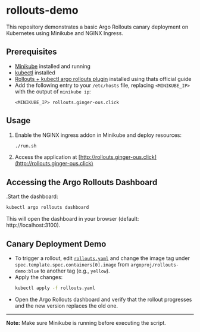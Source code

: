 # rollouts-demo

This repository demonstrates a basic Argo Rollouts canary deployment on Kubernetes using Minikube and NGINX Ingress.

## Prerequisites

- [Minikube](https://minikube.sigs.k8s.io/docs/) installed and running
- [kubectl](https://kubernetes.io/docs/tasks/tools/) installed
- [Rollouts + kubectl argo rollouts plugin](https://argo-rollouts.readthedocs.io/en/stable/installation/) installed using thats official guide
- Add the following entry to your `/etc/hosts` file, replacing `<MINIKUBE_IP>` with the output of `minikube ip`:
  ```
  <MINIKUBE_IP> rollouts.ginger-ous.click
  ```

## Usage

1. Enable the NGINX ingress addon in Minikube and deploy resources:
   ```sh
   ./run.sh
   ```

2. Access the application at [http://rollouts.ginger-ous.click](http://rollouts.ginger-ous.click)

## Accessing the Argo Rollouts Dashboard

.Start the dashboard:
```sh
kubectl argo rollouts dashboard
```

This will open the dashboard in your browser (default: http://localhost:3100).

## Canary Deployment Demo

- To trigger a rollout, edit [`rollouts.yaml`](rollouts.yaml) and change the image tag under `spec.template.spec.containers[0].image` from `argoproj/rollouts-demo:blue` to another tag (e.g., `yellow`).
- Apply the changes:
  ```sh
  kubectl apply -f rollouts.yaml
  ```
- Open the Argo Rollouts dashboard and verify that the rollout progresses and the new version replaces the old one.

---

**Note:** Make sure Minikube is running before executing the script.